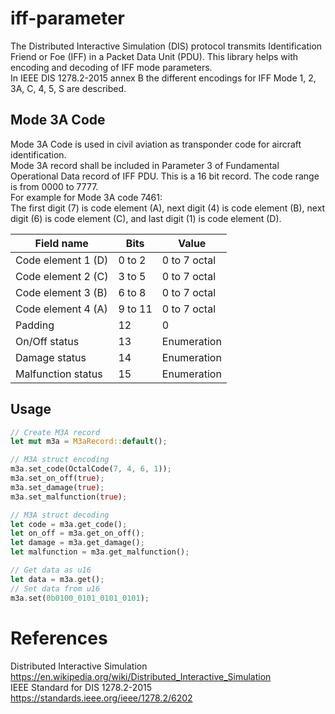 # iff-parameter 
The Distributed Interactive Simulation (DIS) protocol transmits Identification Friend or Foe (IFF) in a 
Packet Data Unit (PDU). This library helps with encoding and decoding of IFF mode parameters.  
In IEEE DIS 1278.2-2015 annex B the different encodings for IFF Mode 1, 2, 3A, C, 4, 5, S are described.

## Mode 3A Code
Mode 3A Code is used in civil aviation as transponder code for aircraft identification.  
Mode 3A record shall be included in Parameter 3 of Fundamental Operational Data record of IFF PDU.
This is a 16 bit record. The code range is from 0000 to 7777.  
For example for Mode 3A code 7461:  
The first digit (7) is code element (A), next digit (4) is code element (B), next digit (6) is code element (C), and last digit (1) is code element (D).

| Field name         | Bits    | Value        |
|--------------------|---------|--------------|
| Code element 1 (D) | 0 to 2  | 0 to 7 octal |
| Code element 2 (C) | 3 to 5  | 0 to 7 octal |
| Code element 3 (B) | 6 to 8  | 0 to 7 octal |
| Code element 4 (A) | 9 to 11 | 0 to 7 octal |
| Padding            | 12      | 0            |
| On/Off status      | 13      | Enumeration  |
| Damage status      | 14      | Enumeration  |
| Malfunction status | 15      | Enumeration  |

## Usage

```rust
// Create M3A record
let mut m3a = M3aRecord::default();

// M3A struct encoding
m3a.set_code(OctalCode(7, 4, 6, 1));
m3a.set_on_off(true);
m3a.set_damage(true);
m3a.set_malfunction(true);

// M3A struct decoding
let code = m3a.get_code();
let on_off = m3a.get_on_off();
let damage = m3a.get_damage();
let malfunction = m3a.get_malfunction();

// Get data as u16
let data = m3a.get();
// Set data from u16
m3a.set(0b0100_0101_0101_0101);
```

# References
Distributed Interactive Simulation https://en.wikipedia.org/wiki/Distributed_Interactive_Simulation  
IEEE Standard for DIS 1278.2-2015 https://standards.ieee.org/ieee/1278.2/6202
